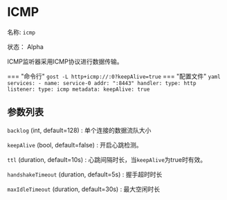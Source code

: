 # ICMP

名称: `icmp`

状态： Alpha

ICMP监听器采用ICMP协议进行数据传输。

=== "命令行"
    ```
	gost -L http+icmp://:0?keepAlive=true
	```
=== "配置文件"
    ```yaml
	services:
	- name: service-0
	  addr: ":8443"
	  handler:
		type: http
	  listener:
		type: icmp
		metadata:
		  keepAlive: true
	```

## 参数列表

`backlog` (int, default=128)
:    单个连接的数据流队大小

`keepAlive` (bool, default=false)
:    开启心跳检测。

`ttl` (duration, default=10s)
:    心跳间隔时长，当`keepAlive`为true时有效。

`handshakeTimeout` (duration, default=5s)
:    握手超时时长

`maxIdleTimeout` (duration, default=30s)
:    最大空闲时长
